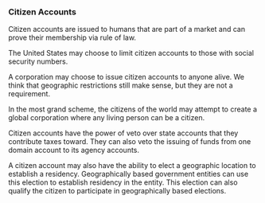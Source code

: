 
### Citizen Accounts




Citizen accounts are issued to humans that are part of a market and can prove their membership via rule of law.



The United States may choose to limit citizen accounts to those with social security numbers.



A corporation may choose to issue citizen accounts to anyone alive. We think that geographic restrictions still make sense, but they are not a requirement.

In the most grand scheme, the citizens of the world may attempt to create a global corporation where any living person can be a citizen.

Citizen accounts have the power of veto over state accounts that they contribute taxes toward. They can also veto the issuing of funds from one domain account to its agency accounts.

A citizen account may also have the ability to elect a geographic location to establish a residency. Geographically based government entities can use this election to establish residency in the entity. This election can also qualify the citizen to participate in geographically based elections.







